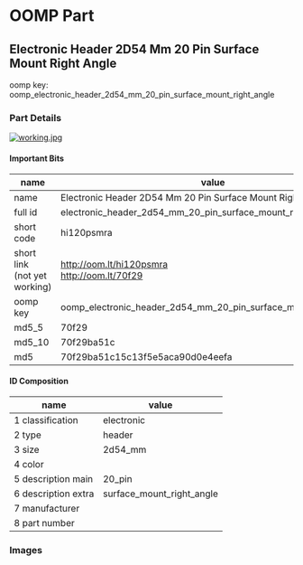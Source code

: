 # OOMP Part  
## Electronic Header 2D54 Mm 20 Pin Surface Mount Right Angle  
  
oomp key: oomp_electronic_header_2d54_mm_20_pin_surface_mount_right_angle  
  
### Part Details  
  
[![working.jpg](working_600.jpg)](working.jpg)  
  
#### Important Bits  
| name | value | 
| --- | --- | 
| name | Electronic Header 2D54 Mm 20 Pin Surface Mount Right Angle | 
| full id | electronic_header_2d54_mm_20_pin_surface_mount_right_angle | 
| short code | hi120psmra | 
| short link<br>(not yet working) | http://oom.lt/hi120psmra<br>http://oom.lt/70f29 | 
| oomp key | oomp_electronic_header_2d54_mm_20_pin_surface_mount_right_angle | 
| md5_5 | 70f29 | 
| md5_10 | 70f29ba51c | 
| md5 | 70f29ba51c15c13f5e5aca90d0e4eefa | 
#### ID Composition  
| name | value | 
| --- | --- | 
| 1 classification | electronic | 
| 2 type | header | 
| 3 size | 2d54_mm | 
| 4 color |  | 
| 5 description main | 20_pin | 
| 6 description extra | surface_mount_right_angle | 
| 7 manufacturer |  | 
| 8 part number |  | 
### Images  
